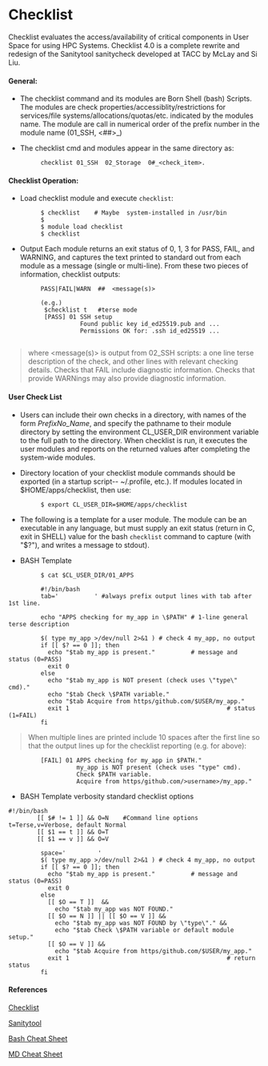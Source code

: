 Checklist
==============

Checklist evaluates the access/availability of critical components in User Space for using HPC Systems.
Checklist 4.0 is a complete rewrite and redesign of the Sanitytool sanitycheck developed at TACC by McLay and Si Liu.

#### General:

* The checklist command and its modules are Born Shell (bash) Scripts.  
The modules are check properties/accessiblity/restrictions
for services/file systems/allocations/quotas/etc. indicated by 
the modules name.  The module are call in numerical order of 
the prefix number in the module name (01_SSH, <##>_<whatever>)

* The checklist cmd and modules appear in the same directory as:

```
         checklist 01_SSH  02_Storage  0#_<check_item>.
```

#### Checklist Operation:

* Load checklist module and execute `checklist`:

```
         $ checklist    # Maybe  system-installed in /usr/bin
         $            
         $ module load checklist
         $ checklist
```

* Output
Each module returns an exit status of 0, 1, 3 for
PASS, FAIL, and WARNING, and captures the text printed 
to standard out from each module as a message (single or multi-line).
From these two pieces of information, checklist outputs:
```
         PASS|FAIL|WARN  ##  <message(s)>

         (e.g.)
          $checklist t   #terse mode
          [PASS] 01 SSH setup
                    Found public key id_ed25519.pub and ...
                    Permissions OK for: .ssh id_ed25519 ...
                
```
> where <message(s)> is output from 02_SSH scripts:
a one line terse description of the check, and other
lines with relevant checking details.
Checks that FAIL include diagnostic information.
Checks that provide WARNings may also provide diagnostic information.

#### User Check List
* Users can include their own checks in a directory, with
names of the form *PrefixNo_Name*, and specify the pathname
to their module directory by setting the environment
CL_USER_DIR environment variable to the full path to the directory.
When checklist is run, it executes the user modules and 
reports on the returned values after completing 
the system-wide modules. 

* Directory location of your checklist module commands should be exported (in a startup script--  ~/.profile, etc.).  If modules located in $HOME/apps/checklist, then use:
  
```
         $ export CL_USER_DIR=$HOME/apps/checklist
```

* The following is a template for a user module. The module can be an executable
in any language, but must supply an exit status (return
in C, exit in SHELL) value for the bash `checklist` command to capture 
(with \"$?\"), and writes a message to stdout).

* BASH Template
```
         $ cat $CL_USER_DIR/01_APPS

         #!/bin/bash
         tab='          ' #always prefix output lines with tab after 1st line.

         echo "APPS checking for my_app in \$PATH" # 1-line general terse description 

         $( type my_app >/dev/null 2>&1 ) # check 4 my_app, no output
         if [[ $? == 0 ]]; then
           echo "$tab my_app is present."          # message and status (0=PASS)
           exit 0                                  
         else
           echo "$tab my_app is NOT present (check uses \"type\" cmd)."
           echo "$tab Check \$PATH variable."
           echo "$tab Acquire from https/github.com/$USER/my_app."
           exit 1                                            # status (1=FAIL)
         fi
```

  
> When multiple lines are printed include 10 spaces after the first line so that
the output lines up for the checklist reporting (e\.g\. for above):
       
```
         [FAIL] 01 APPS checking for my_app in $PATH."
                   my_app is NOT present (check uses "type" cmd).
                   Check $PATH variable.
                   Acquire from https/github.com/>username>/my_app."
```

* BASH Template verbosity standard checklist options
```
#!/bin/bash
        [[ $# != 1 ]] && O=N    #Command line options t=Terse,v=Verbose, default Normal
        [[ $1 == t ]] && O=T 
        [[ $1 == v ]] && O=V 

         space='         '
         $( type my_app >/dev/null 2>&1 ) # check 4 my_app, no output
         if [[ $? == 0 ]]; then
           echo "$tab my_app is present."          # message and status (0=PASS)
           exit 0                                  
         else
           [[ $O == T ]]  &&
             echo "$tab my_app was NOT FOUND."
           [[ $O == N ]] || [[ $O == V ]] &&
             echo "$tab my_app was NOT FOUND by \"type\"." &&
             echo "$tab Check \$PATH variable or default module setup."
           [[ $O == V ]] &&
             echo "$tab Acquire from https/github.com/$USER/my_app."
           exit 1                                            # return status
         fi

```


#### References
[Checklist](https://github.com/tacc/checklist)

[Sanitytool](https://github.com/siliu-tacc/sanitytool)

[Bash Cheat Sheet](https://github.com/RehanSaeed/Bash-Cheat-Sheet/blob/main/README.md)

[MD Cheat Sheet](https://www.markdownguide.org/cheat-sheet/)

